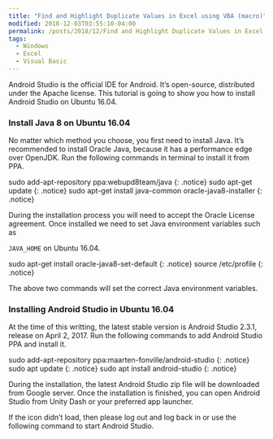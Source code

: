 ```yaml
---
title: "Find and Highlight Duplicate Values in Excel using VBA (macro)"
modified: 2018-12-03T03:55:10-04:00
permalink: /posts/2018/12/Find and Highlight Duplicate Values in Excel using VBA/
tags:
  - Windows
  - Excel
  - Visual Basic
---
```


Android Studio is the official IDE for Android. It’s open-source, distributed under the Apache license. This tutorial is going to show you how to install Android Studio on Ubuntu 16.04.


### Install Java 8 on Ubuntu 16.04

No matter which method you choose, you first need to install Java. It’s recommended to install Oracle Java, because it has a performance edge over OpenJDK. Run the following commands in terminal to install it from PPA.

sudo add-apt-repository ppa:webupd8team/java
{: .notice}
sudo apt-get update
{: .notice}
sudo apt-get install java-common oracle-java8-installer
{: .notice}

During the installation process you will need to accept the Oracle License agreement. Once installed we need to set Java environment variables such as

`JAVA_HOME` on Ubuntu 16.04.

sudo apt-get install oracle-java8-set-default
{: .notice}
source /etc/profile
{: .notice}

The above two commands will set the correct Java environment variables.

### Installing Android Studio in Ubuntu 16.04

At the time of this writting, the latest stable version is Android Studio 2.3.1, release on April 2, 2017. Run the following commands to add Android Studio PPA and install it.

sudo add-apt-repository ppa:maarten-fonville/android-studio
{: .notice}
sudo apt update
{: .notice}
sudo apt install android-studio
{: .notice}

During the installation, the latest Android Studio zip file will be downloaded from Google server. Once the installation is finished, you can open Android Studio from Unity Dash or your preferred app launcher.

If the icon didn’t load, then please log out and log back in or use the following command to start Android Studio.
